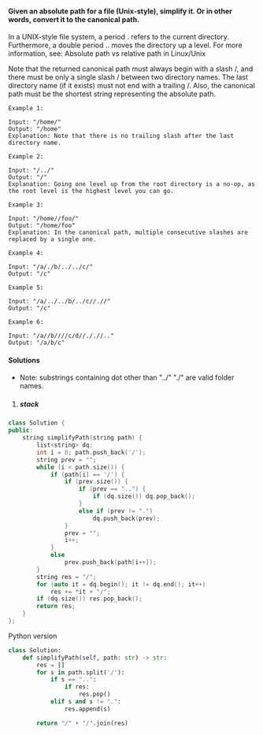 #### Given an absolute path for a file (Unix-style), simplify it. Or in other words, convert it to the canonical path.

In a UNIX-style file system, a period . refers to the current directory. Furthermore, a double period .. moves the directory up a level. For more information, see: Absolute path vs relative path in Linux/Unix

Note that the returned canonical path must always begin with a slash /, and there must be only a single slash / between two directory names. The last directory name (if it exists) must not end with a trailing /. Also, the canonical path must be the shortest string representing the absolute path.

 

```
Example 1:

Input: "/home/"
Output: "/home"
Explanation: Note that there is no trailing slash after the last directory name.

Example 2:

Input: "/../"
Output: "/"
Explanation: Going one level up from the root directory is a no-op, as the root level is the highest level you can go.

Example 3:

Input: "/home//foo/"
Output: "/home/foo"
Explanation: In the canonical path, multiple consecutive slashes are replaced by a single one.

Example 4:

Input: "/a/./b/../../c/"
Output: "/c"

Example 5:

Input: "/a/../../b/../c//.//"
Output: "/c"

Example 6:

Input: "/a//b////c/d//././/.."
Output: "/a/b/c"
```

#### Solutions

- Note: substrings containing dot other than "../" "./" are valid folder names.

1. ##### stack

```c++
class Solution {
public:
    string simplifyPath(string path) {
        list<string> dq;
        int i = 0; path.push_back('/');
        string prev = "";
        while (i < path.size()) {
            if (path[i] == '/') {
                if (prev.size()) {
                    if (prev == "..") {
                        if (dq.size()) dq.pop_back();
                    }
                    else if (prev != ".")
                        dq.push_back(prev);
                }
                prev = "";
                i++;
            }
            else
                prev.push_back(path[i++]);
        }
        string res = "/";
        for (auto it = dq.begin(); it != dq.end(); it++)
            res += *it + "/";
        if (dq.size()) res.pop_back();
        return res;
    }
};
```


Python version

```python
class Solution:
    def simplifyPath(self, path: str) -> str:
        res = []
        for s in path.split('/'):
            if s == "..":
                if res:
                    res.pop()
            elif s and s != ".":
                res.append(s)

        return "/" + "/".join(res)
```